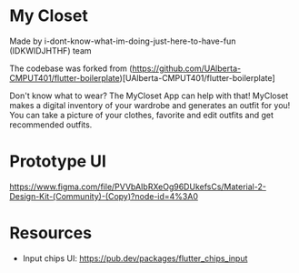 # My Closet
Made by i-dont-know-what-im-doing-just-here-to-have-fun (IDKWIDJHTHF) team

The codebase was forked from (https://github.com/UAlberta-CMPUT401/flutter-boilerplate)[UAlberta-CMPUT401/flutter-boilerplate]

Don't know what to wear? The MyCloset App can help with that! MyCloset makes a digital inventory of your wardrobe and generates an outfit for you! You can take a picture of your clothes, favorite and edit outfits and get recommended outfits.


# Prototype UI
https://www.figma.com/file/PVVbAIbRXeOg96DUkefsCs/Material-2-Design-Kit-(Community)-(Copy)?node-id=4%3A0

# Resources
- Input chips UI: https://pub.dev/packages/flutter_chips_input
